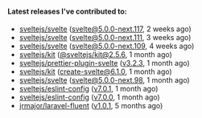 ####  Latest releases I've contributed to:

- [sveltejs/svelte](https://github.com/sveltejs/svelte) ([svelte@5.0.0-next.117](https://github.com/sveltejs/svelte/releases/tag/svelte@5.0.0-next.117), 2 weeks ago)
- [sveltejs/svelte](https://github.com/sveltejs/svelte) ([svelte@5.0.0-next.111](https://github.com/sveltejs/svelte/releases/tag/svelte@5.0.0-next.111), 3 weeks ago)
- [sveltejs/svelte](https://github.com/sveltejs/svelte) ([svelte@5.0.0-next.109](https://github.com/sveltejs/svelte/releases/tag/svelte@5.0.0-next.109), 4 weeks ago)
- [sveltejs/kit](https://github.com/sveltejs/kit) ([@sveltejs/kit@2.5.6](https://github.com/sveltejs/kit/releases/tag/@sveltejs/kit@2.5.6), 1 month ago)
- [sveltejs/prettier-plugin-svelte](https://github.com/sveltejs/prettier-plugin-svelte) ([v3.2.3](https://github.com/sveltejs/prettier-plugin-svelte/releases/tag/v3.2.3), 1 month ago)
- [sveltejs/kit](https://github.com/sveltejs/kit) ([create-svelte@6.1.0](https://github.com/sveltejs/kit/releases/tag/create-svelte@6.1.0), 1 month ago)
- [sveltejs/svelte](https://github.com/sveltejs/svelte) ([svelte@5.0.0-next.98](https://github.com/sveltejs/svelte/releases/tag/svelte@5.0.0-next.98), 1 month ago)
- [sveltejs/eslint-config](https://github.com/sveltejs/eslint-config) ([v7.0.1](https://github.com/sveltejs/eslint-config/releases/tag/v7.0.1), 1 month ago)
- [sveltejs/eslint-config](https://github.com/sveltejs/eslint-config) ([v7.0.0](https://github.com/sveltejs/eslint-config/releases/tag/v7.0.0), 1 month ago)
- [jrmajor/laravel-fluent](https://github.com/jrmajor/laravel-fluent) ([v1.0.1](https://github.com/jrmajor/laravel-fluent/releases/tag/v1.0.1), 5 months ago)
